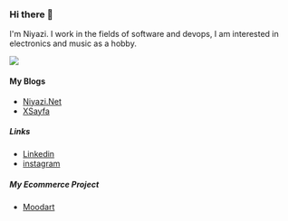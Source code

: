 ### Hi there 👋
I'm Niyazi. I work in the fields of software and devops, I am interested in electronics and music as a hobby.

<img src="https://github-readme-stats.vercel.app/api/top-langs/?username=niyazialpay&layout=compact&theme=merko">

#### My Blogs
* [Niyazi.Net](https://niyazi.net)
* [XSayfa](https://xsayfa.com)


##### Links
* [Linkedin](https://www.linkedin.com/in/niyazialpay/)
* [instagram](https://instagram/niyazialpay/)


##### My Ecommerce Project
* [Moodart](https://moodart.net)

